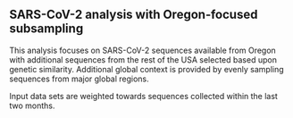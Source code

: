 ## SARS-CoV-2 analysis with Oregon-focused subsampling
This analysis focuses on SARS-CoV-2 sequences available from Oregon with additional sequences from 
the rest of the USA selected based upon genetic similarity. Additional global context is provided by evenly sampling sequences from 
major global regions.

Input data sets are weighted towards sequences collected within the last two months.
